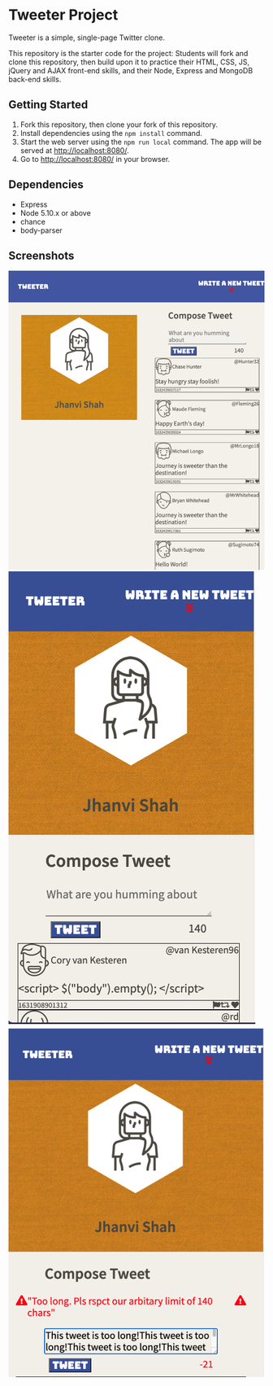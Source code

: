 # Tweeter Project

Tweeter is a simple, single-page Twitter clone.

This repository is the starter code for the project: Students will fork and clone this repository, then build upon it to practice their HTML, CSS, JS, jQuery and AJAX front-end skills, and their Node, Express and MongoDB back-end skills.

## Getting Started

1. Fork this repository, then clone your fork of this repository.
2. Install dependencies using the `npm install` command.
3. Start the web server using the `npm run local` command. The app will be served at <http://localhost:8080/>.
4. Go to <http://localhost:8080/> in your browser.

## Dependencies

- Express
- Node 5.10.x or above
- chance
- body-parser

## Screenshots

!["Screenshot of tweeter desktop view"](https://github.com/JhanviShah1/tweeter/blob/main/docs/tweeter-desktop-view.png?raw=true)
!["Screenshot of tweeter mobile view"](https://github.com/JhanviShah1/tweeter/blob/main/docs/tweeter-mobileview.png?raw=true)
!["Screenshot of error message over 140 characters"](https://github.com/JhanviShah1/tweeter/blob/main/docs/Error-Over140%20chars.png?raw=true)

